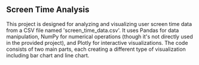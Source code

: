## Screen Time Analysis
This project is designed for analyzing and visualizing user screen time data from a CSV file named 'screen_time_data.csv'. It uses Pandas for data manipulation, NumPy for numerical operations (though it's not directly used in the provided project), and Plotly for interactive visualizations. The code consists of two main parts, each creating a different type of visualization including bar chart and line chart.
